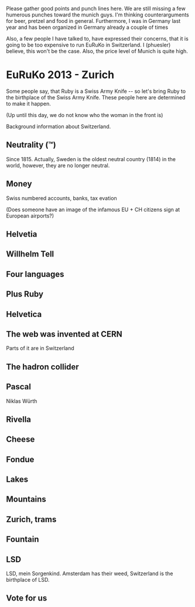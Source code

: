 Please gather good points and punch lines here.
We are still missing a few humerous punches toward the munich guys. I'm thinking counterarguments for beer, pretzel and food in general. Furthermore, I was in Germany last year and has been organized in Germany already a couple of times

Also, a few people I have talked to, have expressed their concerns, that it is going to be too expensive to run EuRuKo in Switzerland. I (phuesler) believe, this won't be the case. Also, the price level of Munich is quite high.

# EuRuKo 2013 - Zurich
Some people say, that Ruby is a Swiss Army Knife -- so let's bring Ruby to the birthplace of the Swiss Army Knife. These people here are determined to make it happen.

(Up until this day, we do not know who the woman in the front is)

Background information about Switzerland.

## Neutrality (™)
Since 1815. Actually, Sweden is the oldest neutral country (1814) in the world, however, they are no longer neutral.

## Money
Swiss numbered accounts, banks, tax evation

(Does someone have an image of the infamous EU + CH citizens sign at European airports?)

## Helvetia

## Willhelm Tell

## Four languages

## Plus Ruby


## Helvetica

## The web was invented at CERN
Parts of it are in Switzerland

## The hadron collider

## Pascal
Niklas Würth

## Rivella

## Cheese

## Fondue

## Lakes

## Mountains

## Zurich, trams

## Fountain

## LSD
LSD, mein Sorgenkind. Amsterdam has their weed, Switzerland is the birthplace of LSD.

## Vote for us

